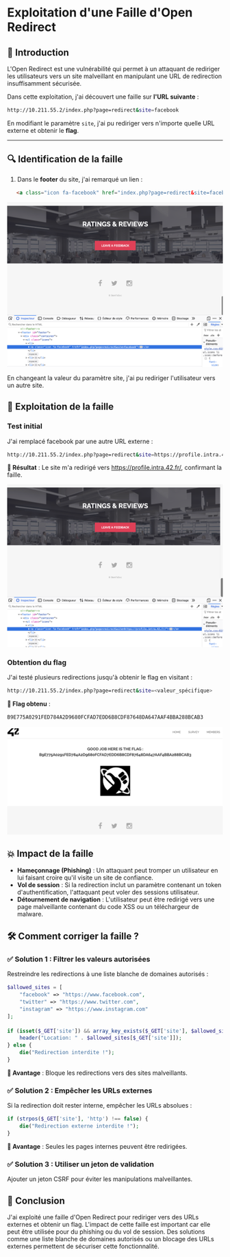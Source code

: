 # Exploitation d'une Faille d'Open Redirect

## 📌 Introduction

L'Open Redirect est une vulnérabilité qui permet à un attaquant de rediriger les utilisateurs vers un site malveillant en manipulant une URL de redirection insuffisamment sécurisée.

Dans cette exploitation, j'ai découvert une faille sur **l'URL suivante** :

```bash
http://10.211.55.2/index.php?page=redirect&site=facebook
```

En modifiant le paramètre `site`, j'ai pu rediriger vers n'importe quelle URL externe et obtenir le **flag**.

---

## 🔍 Identification de la faille

1. Dans le **footer** du site, j'ai remarqué un lien :

```html
   <a class="icon fa-facebook" href="index.php?page=redirect&site=facebook"></a>
```

![1](images/1.png)

En changeant la valeur du paramètre site, j'ai pu rediriger l'utilisateur vers un autre site.

## 🚀 Exploitation de la faille

### Test initial

J'ai remplacé facebook par une autre URL externe :
```bash
http://10.211.55.2/index.php?page=redirect&site=https://profile.intra.42.fr/
```

**📌 Résultat** : Le site m'a redirigé vers https://profile.intra.42.fr/, confirmant la faille.

![2](images/2.png)

### Obtention du flag

J'ai testé plusieurs redirections jusqu'à obtenir le flag en visitant :
```bash
http://10.211.55.2/index.php?page=redirect&site=<valeur_spécifique>
```

**📌 Flag obtenu** :
```bash
B9E775A0291FED784A2D9680FCFAD7EDD6B8CDF87648DA647AAF4BBA288BCAB3
```

![3](images/3.png)

## 💥 Impact de la faille

-  **Hameçonnage (Phishing)** : Un attaquant peut tromper un utilisateur en lui faisant croire qu'il visite un site de confiance.
- **Vol de session** : Si la redirection inclut un paramètre contenant un token d'authentification, l'attaquant peut voler des sessions utilisateur.
- **Détournement de navigation** : L'utilisateur peut être redirigé vers une page malveillante contenant du code XSS ou un téléchargeur de malware.

## 🛠️ Comment corriger la faille ?

### ✅ Solution 1 : Filtrer les valeurs autorisées

Restreindre les redirections à une liste blanche de domaines autorisés :
```php
$allowed_sites = [
    "facebook" => "https://www.facebook.com",
    "twitter" => "https://www.twitter.com",
    "instagram" => "https://www.instagram.com"
];

if (isset($_GET['site']) && array_key_exists($_GET['site'], $allowed_sites)) {
    header("Location: " . $allowed_sites[$_GET['site']]);
} else {
    die("Redirection interdite !");
}
```

**📌 Avantage** : Bloque les redirections vers des sites malveillants.

### ✅ Solution 2 : Empêcher les URLs externes

Si la redirection doit rester interne, empêcher les URLs absolues :

```php
if (strpos($_GET['site'], 'http') !== false) {
    die("Redirection externe interdite !");
}
```

**📌 Avantage** : Seules les pages internes peuvent être redirigées.

### ✅ Solution 3 : Utiliser un jeton de validation

Ajouter un jeton CSRF pour éviter les manipulations malveillantes.

## 🎯 Conclusion

J'ai exploité une faille d'Open Redirect pour rediriger vers des URLs externes et obtenir un flag.
L'impact de cette faille est important car elle peut être utilisée pour du phishing ou du vol de session.
Des solutions comme une liste blanche de domaines autorisés ou un blocage des URLs externes permettent de sécuriser cette fonctionnalité.